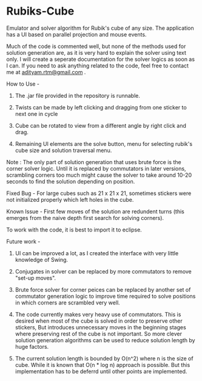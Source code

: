 # Rubiks-Cube
Emulator and solver algorithm for Rubik's cube of any size. The application has a UI based on parallel projection and mouse events.

Much of the code is commented well, but none of the methods used for solution generation are, as it is very hard to explain the solver using text only. I will create a seperate documentation for the solver logics as soon as I can. If you need to ask anything related to the code, feel free to contact me at adityam.rtm@gmail.com .

How to Use -

1) The .jar file provided in the repository is runnable.

2) Twists can be made by left clicking and dragging from one sticker to next one in cycle

3) Cube can be rotated to view from a different angle by right click and drag.

4) Remaining UI elements are the solve button, menu for selecting rubik's cube size and solution traversal menu.

Note : The only part of solution generation that uses brute force is the corner solver logic. Until it is replaced by commutators in later versions, scrambling corners too much might cause the solver to take around 10-20 seconds to find the solution depending on position.

Fixed Bug - For large cubes such as 21 x 21 x 21, sometimes stickers were not initialized properly which left holes in the cube.

Known Issue - First few moves of the solution are redundent turns (this emerges from the naive depth first search for solving corners).

To work with the code, it is best to import it to eclipse.

Future work -

1) UI can be improved a lot, as I created the interface with very little knowledge of Swing.

2) Conjugates in solver can be replaced by more commutators to remove "set-up moves".

3) Brute force solver for corner peices can be replaced by another set of commutator generation logic to improve time required to solve positions in which corners are scrambled very well.

4) The code currently makes very heavy use of commutators. This is desired when most of the cube is solved in order to preserve other stickers, But introduces unnecessary moves in the beginning stages where preserving rest of the cube is not important. So more clever solution generation algorithms can be used to reduce solution length by huge factors.

5) The current solution length is bounded by O(n^2) where n is the size of cube. While it is known that O(n * log n) approach is possible. But this implementation has to be deferrd until other points are implemented.

